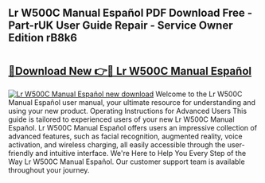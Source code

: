 ## Lr W500C Manual Español PDF Download Free - Part-rUK User Guide Repair - Service Owner Edition rB8k6

# <h2><a href="http://bc44059.oget.top/?id=Lr+W500C+Manual+Espa%c3%b1ol">🔗Download New 👉🔴 Lr W500C Manual Español</a></h2>

[![Lr W500C Manual Español new download](https://i.imgur.com/5g1atiW.png)](http://bc44059.oget.top/?id=Lr+W500C+Manual+Espa%c3%b1ol)
Welcome to the Lr W500C Manual Español user manual, your ultimate resource for understanding and using your new product. Operating Instructions for Advanced Users This guide is tailored to experienced users of your new Lr W500C Manual Español. Lr W500C Manual Español offers users an impressive collection of advanced features, such as facial recognition, augmented reality, voice activation, and wireless charging, all easily accessible through the user-friendly and intuitive interface. We're Here to Help You Every Step of the Way Lr W500C Manual Español. Our customer support team is available throughout your journey.
